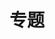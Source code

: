 ---
title: "专题"
layout: "archives"
slug: "archives"
menu:
    main:
        weight: 3
        params: 
            icon: archives
---